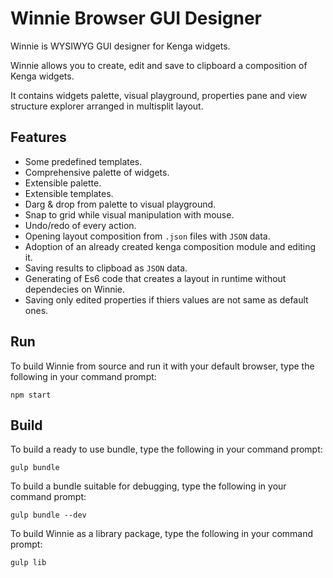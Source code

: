 # Winnie Browser GUI Designer
Winnie is WYSIWYG GUI designer for Kenga widgets.

Winnie allows you to create, edit and save to clipboard a composition of Kenga widgets.

It contains widgets palette, visual playground, properties pane and view structure explorer arranged in multisplit layout.

## Features
* Some predefined templates.
* Comprehensive palette of widgets.
* Extensible palette.
* Extensible templates.
* Darg & drop from palette to visual playground.
* Snap to grid while visual manipulation with mouse.
* Undo/redo of every action.
* Opening layout composition from `.json` files with `JSON` data.
* Adoption of an already created kenga composition module and editing it.
* Saving results to clipboad as `JSON` data.
* Generating of Es6 code that creates a layout in runtime without dependecies on Winnie.
* Saving only edited properties if thiers values are not same as default ones.

## Run
To build Winnie from source and run it with your default browser, type the following in your command prompt:
```
npm start
```

## Build
To build a ready to use bundle, type the following in your command prompt:
```
gulp bundle
```
To build a bundle suitable for debugging, type the following in your command prompt:
```
gulp bundle --dev
```
To build Winnie as a library package, type the following in your command prompt:
```
gulp lib
```

